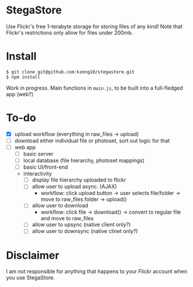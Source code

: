 # StegaStore
Use Flickr's free 1-terabyte storage for storing files of any kind!
Note that Flickr's restrictions only allow for files under 200mb.

# Install
```
$ git clone git@github.com:kzeng10/stegastore.git
$ npm install
```
Work in progress. Main functions in `main.js`, to be built into a full-fledged app (web?)

# To-do
- [x] upload workflow (everything in raw_files -> upload)
- [ ] download either individual file or photoset, sort out logic for that
- [ ] web app
  - [ ] basic server
  - [ ] local database (file hierarchy, photoset mappings)
  - [ ] basic UI/front-end
  - interactivity
    - [ ] display file hierarchy uploaded to flickr
    - [ ] allow user to upload async. (AJAX)
        - workflow: click upload button -> user selects file/folder -> move to raw_files folder -> upload()
    - [ ] allow user to download
        - workflow: click file -> download() -> convert to regular file and move to raw_files
    - [ ] allow user to upsync (native client only?)
    - [ ] allow user to downsync (native clinet only?)

# Disclaimer
I am not responsible for anything that happens to your Flickr account when you use StegaStore.
